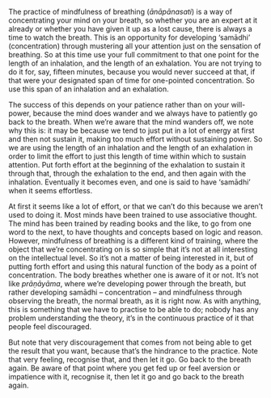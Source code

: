 The practice of mindfulness of breathing (*ānāpānasati*) is a way of
concentrating your mind on your breath, so whether you are an expert at
it already or whether you have given it up as a lost cause, there is
always a time to watch the breath. This is an opportunity for developing
‘samādhi’ (concentration) through mustering all your attention just on
the sensation of breathing. So at this time use your full commitment to
that one point for the length of an inhalation, and the length of an
exhalation. You are not trying to do it for, say, fifteen minutes,
because you would never succeed at that, if that were your designated
span of time for one-pointed concentration. So use this span of an
inhalation and an exhalation.

The success of this depends on your patience rather than on your
will-power, because the mind does wander and we always have to patiently
go back to the breath. When we’re aware that the mind wanders off, we
note why this is: it may be because we tend to just put in a lot of
energy at first and then not sustain it, making too much effort without
sustaining power. So we are using the length of an inhalation and the
length of an exhalation in order to limit the effort to just this length
of time within which to sustain attention. Put forth effort at the
beginning of the exhalation to sustain it through that, through the
exhalation to the end, and then again with the inhalation. Eventually it
becomes even, and one is said to have ‘samādhi’ when it seems
effortless.

At first it seems like a lot of effort, or that we can’t do this because
we aren’t used to doing it. Most minds have been trained to use
associative thought. The mind has been trained by reading books and the
like, to go from one word to the next, to have thoughts and concepts
based on logic and reason. However, mindfulness of breathing is a
different kind of training, where the object that we’re concentrating on
is so simple that it’s not at all interesting on the intellectual level.
So it’s not a matter of being interested in it, but of putting forth
effort and using this natural function of the body as a point of
concentration. The body breathes whether one is aware of it or not. It’s
not like *prāṇāyāma*, where we’re developing power through the breath,
but rather developing samādhi – concentration – and mindfulness through
observing the breath, the normal breath, as it is right now. As with
anything, this is something that we have to practise to be able to do;
nobody has any problem understanding the theory, it’s in the continuous
practice of it that people feel discouraged.

But note that very discouragement that comes from not being able to get
the result that you want, because that’s the hindrance to the practice.
Note that very feeling, recognise that, and then let it go. Go back to
the breath again. Be aware of that point where you get fed up or feel
aversion or impatience with it, recognise it, then let it go and go back
to the breath again.
